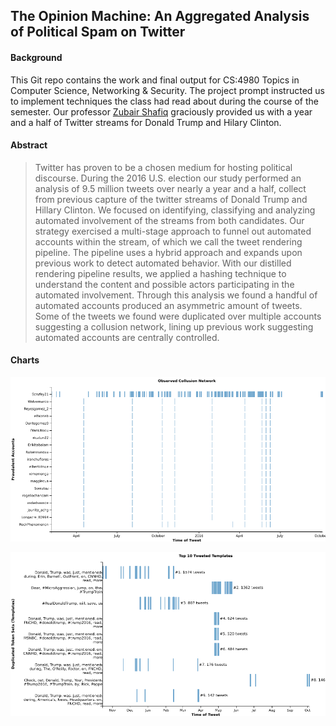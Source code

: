 <strong>The Opinion Machine:</strong> An Aggregated Analysis of Political Spam on Twitter
---

#### Background

This Git repo contains the work and final output for CS:4980 Topics in Computer Science, Networking & Security. The project prompt instructed us to implement techniques the class had read about during the course of the semester. Our professor [Zubair Shafiq](https://twitter.com/zubair_shafiq) graciously provided us with a year and a half of Twitter streams for Donald Trump and Hilary Clinton.

#### Abstract
> Twitter has proven to be a chosen medium for hosting political discourse. During the 2016 U.S. election our study performed an analysis of 9.5 million tweets over nearly a year and a half, collect from previous capture of the twitter streams of Donald Trump and Hillary Clinton. We focused on identifying, classifying and analyzing automated involvement of the streams from both candidates. Our strategy exercised a multi-stage approach to funnel out automated accounts within the stream, of which we call the tweet rendering pipeline. The pipeline uses a hybrid approach and expands upon previous work to detect automated behavior. With our distilled rendering pipeline results, we applied a hashing technique to understand the content and possible actors participating in the automated involvement. Through this analysis we found a handful of automated accounts produced an asymmetric amount of tweets. Some of the tweets we found were duplicated over multiple accounts suggesting a collusion network, lining up previous work suggesting automated accounts are centrally controlled.

#### Charts

![Example of a Collusion Network, we see many sock-puppets tweeting concurrently.](viz/paper/timeline/collusion-network-on-twitter.png "Collusion Network")

![Top Tweeted Hashes](viz/paper/timeline/top-10-hashes.png "Most Tweeted Hashes")
